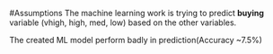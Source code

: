#Assumptions
The machine learning work is trying to predict **buying** variable (vhigh, high, med, low) based on the other variables.

The created ML model perform badly in prediction(Accuracy ~7.5%)
